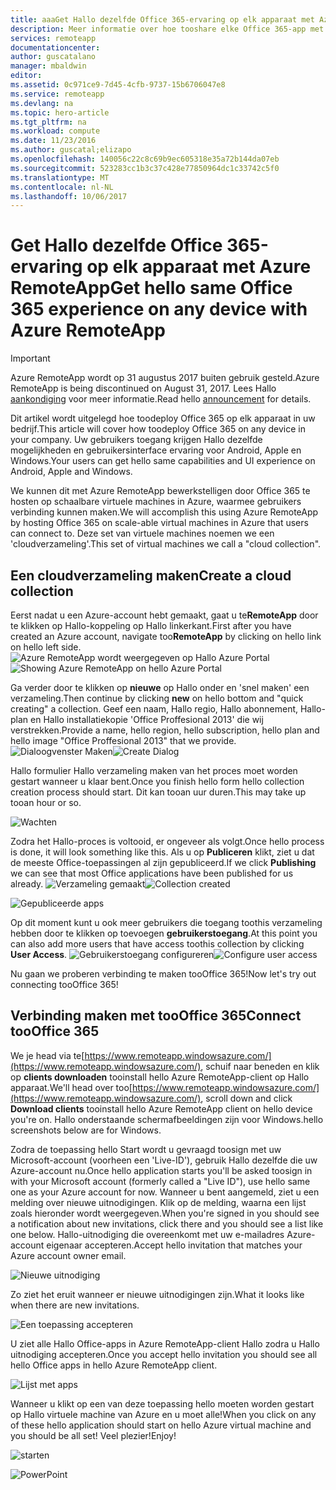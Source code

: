 ```yaml
---
title: aaaGet Hallo dezelfde Office 365-ervaring op elk apparaat met Azure RemoteApp | Microsoft Docs
description: Meer informatie over hoe tooshare elke Office 365-app met uw gebruikers met behulp van Azure RemoteApp.
services: remoteapp
documentationcenter: 
author: guscatalano
manager: mbaldwin
editor: 
ms.assetid: 0c971ce9-7d45-4cfb-9737-15b6706047e8
ms.service: remoteapp
ms.devlang: na
ms.topic: hero-article
ms.tgt_pltfrm: na
ms.workload: compute
ms.date: 11/23/2016
ms.author: guscatal;elizapo
ms.openlocfilehash: 140056c22c8c69b9ec605318e35a72b144da07eb
ms.sourcegitcommit: 523283cc1b3c37c428e77850964dc1c33742c5f0
ms.translationtype: MT
ms.contentlocale: nl-NL
ms.lasthandoff: 10/06/2017
---
```

# <a name="get-hello-same-office-365-experience-on-any-device-with-azure-remoteapp"></a><span data-ttu-id="93a4a-103">Get Hallo dezelfde Office 365-ervaring op elk apparaat met Azure RemoteApp</span><span class="sxs-lookup"><span data-stu-id="93a4a-103">Get hello same Office 365 experience on any device with Azure RemoteApp</span></span>
> [!IMPORTANT]
> <span data-ttu-id="93a4a-104">Azure RemoteApp wordt op 31 augustus 2017 buiten gebruik gesteld.</span><span class="sxs-lookup"><span data-stu-id="93a4a-104">Azure RemoteApp is being discontinued on August 31, 2017.</span></span> <span data-ttu-id="93a4a-105">Lees Hallo [aankondiging](https://go.microsoft.com/fwlink/?linkid=821148) voor meer informatie.</span><span class="sxs-lookup"><span data-stu-id="93a4a-105">Read hello [announcement](https://go.microsoft.com/fwlink/?linkid=821148) for details.</span></span>
> 
> 

<span data-ttu-id="93a4a-106">Dit artikel wordt uitgelegd hoe toodeploy Office 365 op elk apparaat in uw bedrijf.</span><span class="sxs-lookup"><span data-stu-id="93a4a-106">This article will cover how toodeploy Office 365 on any device in your company.</span></span> <span data-ttu-id="93a4a-107">Uw gebruikers toegang krijgen Hallo dezelfde mogelijkheden en gebruikersinterface ervaring voor Android, Apple en Windows.</span><span class="sxs-lookup"><span data-stu-id="93a4a-107">Your users can get hello same capabilities and UI experience on Android, Apple and Windows.</span></span>

<span data-ttu-id="93a4a-108">We kunnen dit met Azure RemoteApp bewerkstelligen door Office 365 te hosten op schaalbare virtuele machines in Azure, waarmee gebruikers verbinding kunnen maken.</span><span class="sxs-lookup"><span data-stu-id="93a4a-108">We will accomplish this using Azure RemoteApp by hosting Office 365 on scale-able virtual machines in Azure that users can connect to.</span></span> <span data-ttu-id="93a4a-109">Deze set van virtuele machines noemen we een 'cloudverzameling'.</span><span class="sxs-lookup"><span data-stu-id="93a4a-109">This set of virtual machines we call a "cloud collection".</span></span>

## <a name="create-a-cloud-collection"></a><span data-ttu-id="93a4a-110">Een cloudverzameling maken</span><span class="sxs-lookup"><span data-stu-id="93a4a-110">Create a cloud collection</span></span>
<span data-ttu-id="93a4a-111">Eerst nadat u een Azure-account hebt gemaakt, gaat u te**RemoteApp** door te klikken op Hallo-koppeling op Hallo linkerkant.</span><span class="sxs-lookup"><span data-stu-id="93a4a-111">First after you have created an Azure account, navigate too**RemoteApp** by clicking on hello link on hello left side.</span></span>
<span data-ttu-id="93a4a-112">![Azure RemoteApp wordt weergegeven op Hallo Azure Portal](./media/remoteapp-tutorial-o365anywhere/1-menu.png)</span><span class="sxs-lookup"><span data-stu-id="93a4a-112">![Showing Azure RemoteApp on hello Azure Portal](./media/remoteapp-tutorial-o365anywhere/1-menu.png)</span></span>

<span data-ttu-id="93a4a-113">Ga verder door te klikken op **nieuwe** op Hallo onder en 'snel maken' een verzameling.</span><span class="sxs-lookup"><span data-stu-id="93a4a-113">Then continue by clicking **new** on hello bottom and "quick creating" a collection.</span></span> <span data-ttu-id="93a4a-114">Geef een naam, Hallo regio, Hallo abonnement, Hallo-plan en Hallo installatiekopie 'Office Proffesional 2013' die wij verstrekken.</span><span class="sxs-lookup"><span data-stu-id="93a4a-114">Provide a name, hello region, hello subscription, hello plan and hello image "Office Proffesional 2013" that we provide.</span></span>
<span data-ttu-id="93a4a-115">![Dialoogvenster Maken](./media/remoteapp-tutorial-o365anywhere/2-quickcreate.png)</span><span class="sxs-lookup"><span data-stu-id="93a4a-115">![Create Dialog](./media/remoteapp-tutorial-o365anywhere/2-quickcreate.png)</span></span>

<span data-ttu-id="93a4a-116">Hallo formulier Hallo verzameling maken van het proces moet worden gestart wanneer u klaar bent.</span><span class="sxs-lookup"><span data-stu-id="93a4a-116">Once you finish hello form hello collection creation process should start.</span></span> <span data-ttu-id="93a4a-117">Dit kan tooan uur duren.</span><span class="sxs-lookup"><span data-stu-id="93a4a-117">This may take up tooan hour or so.</span></span>

![Wachten](./media/remoteapp-tutorial-o365anywhere/3-waiting.png)

<span data-ttu-id="93a4a-119">Zodra het Hallo-proces is voltooid, er ongeveer als volgt.</span><span class="sxs-lookup"><span data-stu-id="93a4a-119">Once hello process is done, it will look something like this.</span></span> <span data-ttu-id="93a4a-120">Als u op **Publiceren** klikt, ziet u dat de meeste Office-toepassingen al zijn gepubliceerd.</span><span class="sxs-lookup"><span data-stu-id="93a4a-120">If we click **Publishing** we can see that most Office applications have been published for us already.</span></span>
<span data-ttu-id="93a4a-121">![Verzameling gemaakt](./media/remoteapp-tutorial-o365anywhere/4-done.png)</span><span class="sxs-lookup"><span data-stu-id="93a4a-121">![Collection created](./media/remoteapp-tutorial-o365anywhere/4-done.png)</span></span>

![Gepubliceerde apps](./media/remoteapp-tutorial-o365anywhere/5-publish.png)

<span data-ttu-id="93a4a-123">Op dit moment kunt u ook meer gebruikers die toegang toothis verzameling hebben door te klikken op toevoegen **gebruikerstoegang**.</span><span class="sxs-lookup"><span data-stu-id="93a4a-123">At this point you can also add more users that have access toothis collection by clicking **User Access**.</span></span>
<span data-ttu-id="93a4a-124">![Gebruikerstoegang configureren](./media/remoteapp-tutorial-o365anywhere/6-user.png)</span><span class="sxs-lookup"><span data-stu-id="93a4a-124">![Configure user access](./media/remoteapp-tutorial-o365anywhere/6-user.png)</span></span>

<span data-ttu-id="93a4a-125">Nu gaan we proberen verbinding te maken tooOffice 365!</span><span class="sxs-lookup"><span data-stu-id="93a4a-125">Now let's try out connecting tooOffice 365!</span></span>

## <a name="connect-toooffice-365"></a><span data-ttu-id="93a4a-126">Verbinding maken met tooOffice 365</span><span class="sxs-lookup"><span data-stu-id="93a4a-126">Connect tooOffice 365</span></span>
<span data-ttu-id="93a4a-127">We je head via te[https://www.remoteapp.windowsazure.com/](https://www.remoteapp.windowsazure.com/), schuif naar beneden en klik op **clients downloaden** tooinstall hello Azure RemoteApp-client op Hallo apparaat.</span><span class="sxs-lookup"><span data-stu-id="93a4a-127">We'll head over too[https://www.remoteapp.windowsazure.com/](https://www.remoteapp.windowsazure.com/), scroll down  and click **Download clients** tooinstall hello Azure RemoteApp client on hello device you're on.</span></span> <span data-ttu-id="93a4a-128">Hallo onderstaande schermafbeeldingen zijn voor Windows.</span><span class="sxs-lookup"><span data-stu-id="93a4a-128">hello screenshots below are for Windows.</span></span>

<span data-ttu-id="93a4a-129">Zodra de toepassing hello Start wordt u gevraagd toosign met uw Microsoft-account (voorheen een 'Live-ID'), gebruik Hallo dezelfde die uw Azure-account nu.</span><span class="sxs-lookup"><span data-stu-id="93a4a-129">Once hello application starts you'll be asked toosign in with your Microsoft account (formerly called a "Live ID"), use hello same one as your Azure account for now.</span></span> <span data-ttu-id="93a4a-130">Wanneer u bent aangemeld, ziet u een melding over nieuwe uitnodigingen. Klik op de melding, waarna een lijst zoals hieronder wordt weergegeven.</span><span class="sxs-lookup"><span data-stu-id="93a4a-130">When you're signed in you should see a notification about new invitations, click there and you should see a list like one below.</span></span> <span data-ttu-id="93a4a-131">Hallo-uitnodiging die overeenkomt met uw e-mailadres Azure-account eigenaar accepteren.</span><span class="sxs-lookup"><span data-stu-id="93a4a-131">Accept hello invitation that matches your Azure account owner email.</span></span>

![Nieuwe uitnodiging](./media/remoteapp-tutorial-o365anywhere/7-araclient.png)

<span data-ttu-id="93a4a-133">Zo ziet het eruit wanneer er nieuwe uitnodigingen zijn.</span><span class="sxs-lookup"><span data-stu-id="93a4a-133">What it looks like when there are new invitations.</span></span>

![Een toepassing accepteren](./media/remoteapp-tutorial-o365anywhere/8-invitation.png)

<span data-ttu-id="93a4a-135">U ziet alle Hallo Office-apps in Azure RemoteApp-client Hallo zodra u Hallo uitnodiging accepteren.</span><span class="sxs-lookup"><span data-stu-id="93a4a-135">Once you accept hello invitation you should see all hello Office apps in hello Azure RemoteApp client.</span></span>

![Lijst met apps](./media/remoteapp-tutorial-o365anywhere/9-work.png)

<span data-ttu-id="93a4a-137">Wanneer u klikt op een van deze toepassing hello moeten worden gestart op Hallo virtuele machine van Azure en u moet alle!</span><span class="sxs-lookup"><span data-stu-id="93a4a-137">When you click on any of these hello application should start on hello Azure virtual machine and you should be all set!</span></span> <span data-ttu-id="93a4a-138">Veel plezier!</span><span class="sxs-lookup"><span data-stu-id="93a4a-138">Enjoy!</span></span>

![starten](./media/remoteapp-tutorial-o365anywhere/10-arastart.png)

![PowerPoint](./media/remoteapp-tutorial-o365anywhere/11-pp.png)

